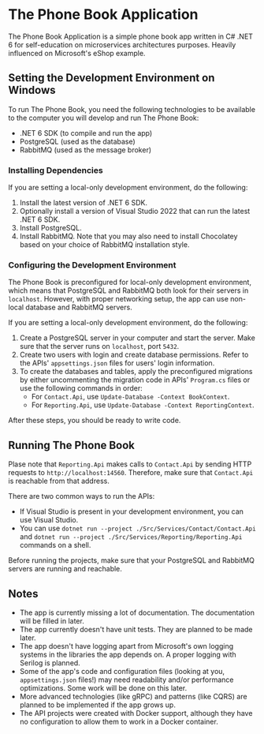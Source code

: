 # The Phone Book Application
The Phone Book Application is a simple phone book app written in C# .NET 6 for self-education on microservices architectures purposes. Heavily influenced on Microsoft's eShop example.

## Setting the Development Environment on Windows
To run The Phone Book, you need the following technologies to be available to the computer you will develop and run The Phone Book:
- .NET 6 SDK (to compile and run the app)
- PostgreSQL (used as the database)
- RabbitMQ (used as the message broker)

### Installing Dependencies
If you are setting a local-only development environment, do the following:
1. Install the latest version of .NET 6 SDK.
1. Optionally install a version of Visual Studio 2022 that can run the latest .NET 6 SDK.
1. Install PostgreSQL.
1. Install RabbitMQ. Note that you may also need to install Chocolatey based on your choice of RabbitMQ installation style.

### Configuring the Development Environment
The Phone Book is preconfigured for local-only development environment, which means that PostgreSQL and RabbitMQ both look for their servers in `localhost`. However, with proper networking setup, the app can use non-local database and RabbitMQ servers.

If you are setting a local-only development environment, do the following:
1. Create a PostgreSQL server in your computer and start the server. Make sure that the server runs on `localhost`, port `5432`.
1. Create two users with login and create database permissions. Refer to the APIs' `appsettings.json` files for users' login information.
1. To create the databases and tables, apply the preconfigured migrations by either uncommenting the migration code in APIs' `Program.cs` files or use the following commands in order:
    - For `Contact.Api`, use `Update-Database -Context BookContext`.
    - For `Reporting.Api`, use `Update-Database -Context ReportingContext`.

After these steps, you should be ready to write code.

## Running The Phone Book
Plase note that `Reporting.Api` makes calls to `Contact.Api` by sending HTTP requests to `http://localhost:14560`. Therefore, make sure that `Contact.Api` is reachable from that address.

There are two common ways to run the APIs:
- If Visual Studio is present in your development environment, you can use Visual Studio.
- You can use `dotnet run --project ./Src/Services/Contact/Contact.Api` and `dotnet run --project ./Src/Services/Reporting/Reporting.Api` commands on a shell.

Before running the projects, make sure that your PostgreSQL and RabbitMQ servers are running and reachable.

## Notes
- The app is currently missing a lot of documentation. The documentation will be filled in later.
- The app currently doesn't have unit tests. They are planned to be made later.
- The app doesn't have logging apart from Microsoft's own logging systems in the libraries the app depends on. A proper logging with Serilog is planned.
- Some of the app's code and configuration files (looking at you, `appsettings.json` files!) may need readability and/or performance optimizations. Some work will be done on this later.
- More advanced technologies (like gRPC) and patterns (like CQRS) are planned to be implemented if the app grows up.
- The API projects were created with Docker support, although they have no configuration to allow them to work in a Docker container.